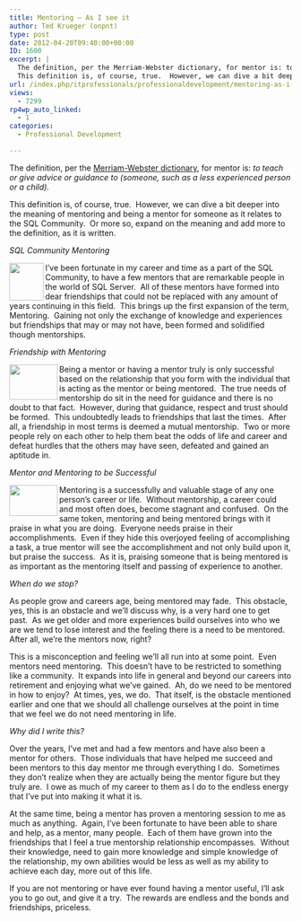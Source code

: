 ```yaml
---
title: Mentoring – As I see it
author: Ted Krueger (onpnt)
type: post
date: 2012-04-20T09:40:00+00:00
ID: 1600
excerpt: |
  The definition, per the Merriam-Webster dictionary, for mentor is: to teach or give advice or guidance to (someone, such as a less experienced person or a child). 
  This definition is, of course, true.  However, we can dive a bit deeper into the meaning&hellip;
url: /index.php/itprofessionals/professionaldevelopment/mentoring-as-i-see-it/
views:
  - 7299
rp4wp_auto_linked:
  - 1
categories:
  - Professional Development

---
```

The definition, per the [Merriam-Webster dictionary][1], for mentor is: _to teach or give advice or guidance to (someone, such as a less experienced person or a child)._ 

This definition is, of course, true.  However, we can dive a bit deeper into the meaning of mentoring and being a mentor for someone as it relates to the SQL Community.  Or more so, expand on the meaning and add more to the definition, as it is written.

_SQL Community Mentoring_

<div class="image_block">
  <a href="/wp-content/uploads/blogs/ITProfessionals/-19.png?mtime=1334886635"><img alt="" src="/wp-content/uploads/blogs/ITProfessionals/-19.png?mtime=1334886635" width="61" height="67" align="left" /></a>
</div>

I’ve been fortunate in my career and time as a part of the SQL Community, to have a few mentors that are remarkable people in the world of SQL Server.  All of these mentors have formed into dear friendships that could not be replaced with any amount of years continuing in this field.  This brings up the first expansion of the term, Mentoring.  Gaining not only the exchange of knowledge and experiences but friendships that may or may not have, been formed and solidified though mentorships.

_Friendship with Mentoring_

<div class="image_block">
  <a href="/wp-content/uploads/blogs/ITProfessionals/-20.png?mtime=1334886635"><img alt="" src="/wp-content/uploads/blogs/ITProfessionals/-20.png?mtime=1334886635" width="86" height="63" align="left" /></a>
</div>

Being a mentor or having a mentor truly is only successful based on the relationship that you form with the individual that is acting as the mentor or being mentored.  The true needs of mentorship do sit in the need for guidance and there is no doubt to that fact.  However, during that guidance, respect and trust should be formed.  This undoubtedly leads to friendships that last the times.  After all, a friendship in most terms is deemed a mutual mentorship.  Two or more people rely on each other to help them beat the odds of life and career and defeat hurdles that the others may have seen, defeated and gained an aptitude in.

_Mentor and Mentoring to be Successful_

<div class="image_block">
  <a href="/wp-content/uploads/blogs/ITProfessionals/-21.png?mtime=1334886635"><img alt="" src="/wp-content/uploads/blogs/ITProfessionals/-21.png?mtime=1334886635" width="86" height="55" align="left" /></a>
</div>

Mentoring is a successfully and valuable stage of any one person’s career or life.  Without mentorship, a career could and most often does, become stagnant and confused.  On the same token, mentoring and being mentored brings with it praise in what you are doing.  Everyone needs praise in their accomplishments.  Even if they hide this overjoyed feeling of accomplishing a task, a true mentor will see the accomplishment and not only build upon it, but praise the success.  As it is, praising someone that is being mentored is as important as the mentoring itself and passing of experience to another.

_When do we stop?_

As people grow and careers age, being mentored may fade.  This obstacle, yes, this is an obstacle and we’ll discuss why, is a very hard one to get past.  As we get older and more experiences build ourselves into who we are we tend to lose interest and the feeling there is a need to be mentored.  After all, we’re the mentors now, right?

This is a misconception and feeling we’ll all run into at some point.  Even mentors need mentoring.  This doesn’t have to be restricted to something like a community.  It expands into life in general and beyond our careers into retirement and enjoying what we’ve gained.  Ah, do we need to be mentored in how to enjoy?  At times, yes, we do.  That itself, is the obstacle mentioned earlier and one that we should all challenge ourselves at the point in time that we feel we do not need mentoring in life.

_Why did I write this?_

Over the years, I’ve met and had a few mentors and have also been a mentor for others.  Those individuals that have helped me succeed and been mentors to this day mentor me through everything I do.  Sometimes they don’t realize when they are actually being the mentor figure but they truly are.  I owe as much of my career to them as I do to the endless energy that I’ve put into making it what it is.

At the same time, being a mentor has proven a mentoring session to me as much as anything.  Again, I’ve been fortunate to have been able to share and help, as a mentor, many people.  Each of them have grown into the friendships that I feel a true mentorship relationship encompasses.  Without their knowledge, need to gain more knowledge and simple knowledge of the relationship, my own abilities would be less as well as my ability to achieve each day, more out of this life.

If you are not mentoring or have ever found having a mentor useful, I’ll ask you to go out, and give it a try.  The rewards are endless and the bonds and friendships, priceless.

 [1]: http://www.learnersdictionary.com/search/mentor%5B2%5D